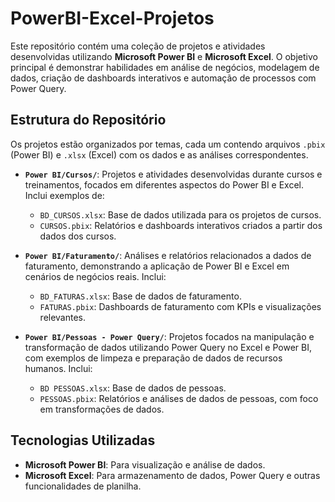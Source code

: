 # PowerBI-Excel-Projetos 

Este repositório contém uma coleção de projetos e atividades desenvolvidas utilizando **Microsoft Power BI** e **Microsoft Excel**. O objetivo principal é demonstrar habilidades em análise de negócios, modelagem de dados, criação de dashboards interativos e automação de processos com Power Query.

## Estrutura do Repositório

Os projetos estão organizados por temas, cada um contendo arquivos `.pbix` (Power BI) e `.xlsx` (Excel) com os dados e as análises correspondentes.

-   **`Power BI/Cursos/`**: Projetos e atividades desenvolvidas durante cursos e treinamentos, focados em diferentes aspectos do Power BI e Excel. Inclui exemplos de:
    -   `BD_CURSOS.xlsx`: Base de dados utilizada para os projetos de cursos.
    -   `CURSOS.pbix`: Relatórios e dashboards interativos criados a partir dos dados dos cursos.

-   **`Power BI/Faturamento/`**: Análises e relatórios relacionados a dados de faturamento, demonstrando a aplicação de Power BI e Excel em cenários de negócios reais. Inclui:
    -   `BD_FATURAS.xlsx`: Base de dados de faturamento.
    -   `FATURAS.pbix`: Dashboards de faturamento com KPIs e visualizações relevantes.

-   **`Power BI/Pessoas - Power Query/`**: Projetos focados na manipulação e transformação de dados utilizando Power Query no Excel e Power BI, com exemplos de limpeza e preparação de dados de recursos humanos. Inclui:
    -   `BD PESSOAS.xlsx`: Base de dados de pessoas.
    -   `PESSOAS.pbix`: Relatórios e análises de dados de pessoas, com foco em transformações de dados.

## Tecnologias Utilizadas

-   **Microsoft Power BI**: Para visualização e análise de dados.
-   **Microsoft Excel**: Para armazenamento de dados, Power Query e outras funcionalidades de planilha.

